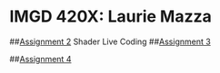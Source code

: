 # IMGD 420X: Laurie Mazza

##[Assignment 2](https://LaurieAMazza.github.io/IMGD420X/Assignment2.html)
Shader Live Coding
##[Assignment 3](https://LaurieAMazza.github.io/IMGD420X/)

##[Assignment 4](https://LaurieAMazza.github.io/IMGD420X/)

